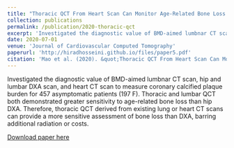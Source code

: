 ```yaml
---
title: "Thoracic QCT From Heart Scan Can Monitor Age-Related Bone Loss Sensitively: A Comparing with DXA and QCT Study"
collection: publications
permalink: /publication/2020-thoracic-qct
excerpt: 'Investigated the diagnostic value of BMD-aimed lumbnar CT scan, hip and lumbar DXA scan, and heart CT scan to measure coronary calcified plaque burden for 457 asymptomatic patients (197 F). Thoracic and lumbar QCT both demonstrated greater sensitivity to age-related bone loss than hip DXA. Therefore, thoracic QCT derived from existing lung or heart CT scans can provide a more sensitive assessment of bone loss than DXA, barring additional radiation or costs.'
date: 2020-07-01
venue: 'Journal of Cardiovascular Computed Tomography'
paperurl: 'http://hiradhosseini.github.io/files/paper5.pdf'
citation: 'Mao et al. (2020). &quot;Thoracic QCT From Heart Scan Can Monitor Age-Related Bone Loss Sensitively: A Comparing with DXA and QCT Study&quot; <i>Journal of Cardiovascular Computed Tomography</i>. 14(3).'
---
```

Investigated the diagnostic value of BMD-aimed lumbnar CT scan, hip and lumbar DXA scan, and heart CT scan to measure coronary calcified plaque burden for 457 asymptomatic patients (197 F). Thoracic and lumbar QCT both demonstrated greater sensitivity to age-related bone loss than hip DXA. Therefore, thoracic QCT derived from existing lung or heart CT scans can provide a more sensitive assessment of bone loss than DXA, barring additional radiation or costs.

[Download paper here](http://hiradhosseini.github.io/files/paper5.pdf)

